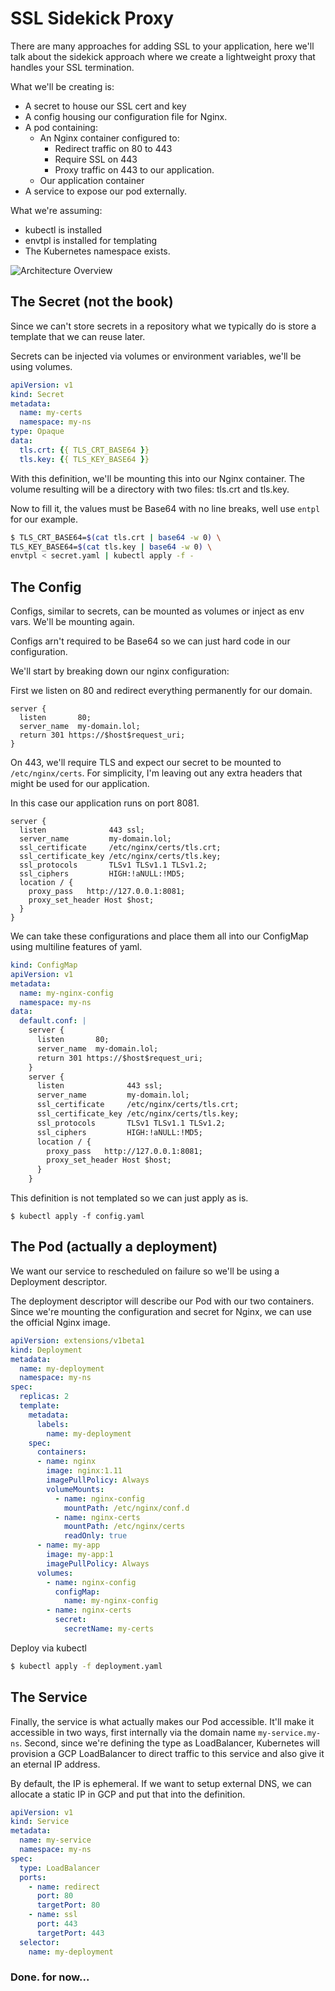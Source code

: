 # SSL Sidekick Proxy

There are many approaches for adding SSL to your application, here we'll talk about the sidekick approach where we create a lightweight proxy that handles your SSL termination.

What we'll be creating is:

* A secret to house our SSL cert and key
* A config housing our configuration file for Nginx.
* A pod containing:
  * An Nginx container configured to:
    * Redirect traffic on 80 to 443
    * Require SSL on 443
    * Proxy traffic on 443 to our application.
  * Our application container
* A service to expose our pod externally.

What we're assuming:
* kubectl is installed
* envtpl is installed for templating
* The Kubernetes namespace exists.

![Architecture Overview](https://docs.google.com/drawings/d/1B5P1jZsDT8iNpSp3wpRQOsvbND_emg7ibuDVDC2O8Sw/pub?w=532&h=396)

## The Secret (not the book)
Since we can't store secrets in a repository what we typically do is store a template that we can reuse later.

Secrets can be injected via volumes or environment variables, we'll be using volumes.

```yaml
apiVersion: v1
kind: Secret
metadata:
  name: my-certs
  namespace: my-ns
type: Opaque
data:
  tls.crt: {{ TLS_CRT_BASE64 }}
  tls.key: {{ TLS_KEY_BASE64 }}
```

With this definition, we'll be mounting this into our Nginx container.  The volume resulting will be a directory with two files: tls.crt and tls.key.

Now to fill it, the values must be Base64 with no line breaks, well use `entpl` for our example.

```bash
$ TLS_CRT_BASE64=$(cat tls.crt | base64 -w 0) \
TLS_KEY_BASE64=$(cat tls.key | base64 -w 0) \
envtpl < secret.yaml | kubectl apply -f -
```

## The Config

Configs, similar to secrets, can be mounted as volumes or inject
as env vars.  We'll be mounting again.

Configs arn't required to be Base64 so we can just hard code in
our configuration.

We'll start by breaking down our nginx configuration:

First we listen on 80 and redirect everything permanently
for our domain.

```
server {
  listen       80;
  server_name  my-domain.lol;
  return 301 https://$host$request_uri;
}
```

On 443, we'll require TLS and expect our secret to be mounted
to `/etc/nginx/certs`.  For simplicity, I'm leaving out any
extra headers that might be used for our application.

In this case our application runs on port 8081.

```
server {
  listen              443 ssl;
  server_name         my-domain.lol;
  ssl_certificate     /etc/nginx/certs/tls.crt;
  ssl_certificate_key /etc/nginx/certs/tls.key;
  ssl_protocols       TLSv1 TLSv1.1 TLSv1.2;
  ssl_ciphers         HIGH:!aNULL:!MD5;
  location / {
    proxy_pass   http://127.0.0.1:8081;
    proxy_set_header Host $host;
  }
}
```

We can take these configurations and place them all into
our ConfigMap using multiline features of yaml.

```yaml
kind: ConfigMap
apiVersion: v1
metadata:
  name: my-nginx-config
  namespace: my-ns
data:
  default.conf: |
    server {
      listen       80;
      server_name  my-domain.lol;
      return 301 https://$host$request_uri;
    }
    server {
      listen              443 ssl;
      server_name         my-domain.lol;
      ssl_certificate     /etc/nginx/certs/tls.crt;
      ssl_certificate_key /etc/nginx/certs/tls.key;
      ssl_protocols       TLSv1 TLSv1.1 TLSv1.2;
      ssl_ciphers         HIGH:!aNULL:!MD5;
      location / {
        proxy_pass   http://127.0.0.1:8081;
        proxy_set_header Host $host;
      }
    }
```

This definition is not templated so we can just apply as is.

```
$ kubectl apply -f config.yaml
```

## The Pod (actually a deployment)

We want our service to rescheduled on failure so we'll be
using a Deployment descriptor.

The deployment descriptor will describe our Pod with our
two containers.  Since we're mounting the configuration
and secret for Nginx, we can use the official Nginx image.

```yaml
apiVersion: extensions/v1beta1
kind: Deployment
metadata:
  name: my-deployment
  namespace: my-ns
spec:
  replicas: 2
  template:
    metadata:
      labels:
        name: my-deployment
    spec:
      containers:
      - name: nginx
        image: nginx:1.11
        imagePullPolicy: Always
        volumeMounts:
          - name: nginx-config
            mountPath: /etc/nginx/conf.d
          - name: nginx-certs
            mountPath: /etc/nginx/certs
            readOnly: true
      - name: my-app
        image: my-app:1
        imagePullPolicy: Always
      volumes:
        - name: nginx-config
          configMap:
            name: my-nginx-config
        - name: nginx-certs
          secret:
            secretName: my-certs
```

Deploy via kubectl

```sh
$ kubectl apply -f deployment.yaml
```

## The Service

Finally, the service is what actually makes our Pod
accessible.  It'll make it accessible in two ways, first internally via the domain name `my-service.my-ns`.   Second,
since we're defining the type as LoadBalancer, Kubernetes
will provision a GCP LoadBalancer to direct traffic to
this service and also give it an eternal IP address.

By default, the IP is ephemeral. If we want to setup external
DNS, we can allocate a static IP in GCP and put that into
the definition.

```yaml
apiVersion: v1
kind: Service
metadata:
  name: my-service
  namespace: my-ns
spec:
  type: LoadBalancer
  ports:
    - name: redirect
      port: 80
      targetPort: 80
    - name: ssl
      port: 443
      targetPort: 443
  selector:
    name: my-deployment
```

### Done. for now...
